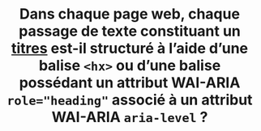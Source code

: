 ---
title: Dans chaque page web, chaque passage de texte constituant un [titres](#titre) est-il structuré à l’aide d’une balise `<hx>` ou d’une balise possédant un attribut WAI-ARIA `role="heading"` associé à un attribut WAI-ARIA `aria-level` ?
---